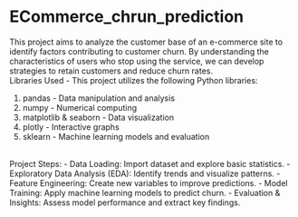 # ECommerce_chrun_prediction
This project aims to analyze the customer base of an e-commerce site to identify factors contributing to customer churn. By understanding the characteristics of users who stop using the service, we can develop strategies to retain customers and reduce churn rates.
<br>
Libraries Used - This project utilizes the following Python libraries:  
1) pandas - Data manipulation and analysis  
2) numpy - Numerical computing  
3) matplotlib & seaborn - Data visualization  
4) plotly - Interactive graphs  
5) sklearn - Machine learning models and evaluation  
<br>
Project Steps:  
- Data Loading: Import dataset and explore basic statistics.  
- Exploratory Data Analysis (EDA): Identify trends and visualize patterns.  
- Feature Engineering: Create new variables to improve predictions.  
- Model Training: Apply machine learning models to predict churn.  
- Evaluation & Insights: Assess model performance and extract key findings.
